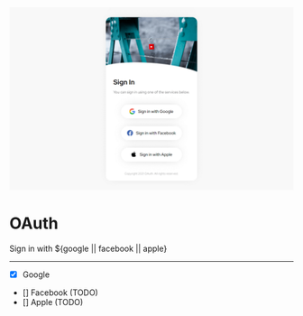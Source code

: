 <p align="center">
  <img src="https://raw.githubusercontent.com/furcan/OAuth/main/public/content/images/cover.png" width="1400" height="auto" alt="Notiflix">
</p>

# OAuth
Sign in with ${google || facebook || apple}

---


- [x] Google
- [] Facebook (TODO)
- [] Apple (TODO)
